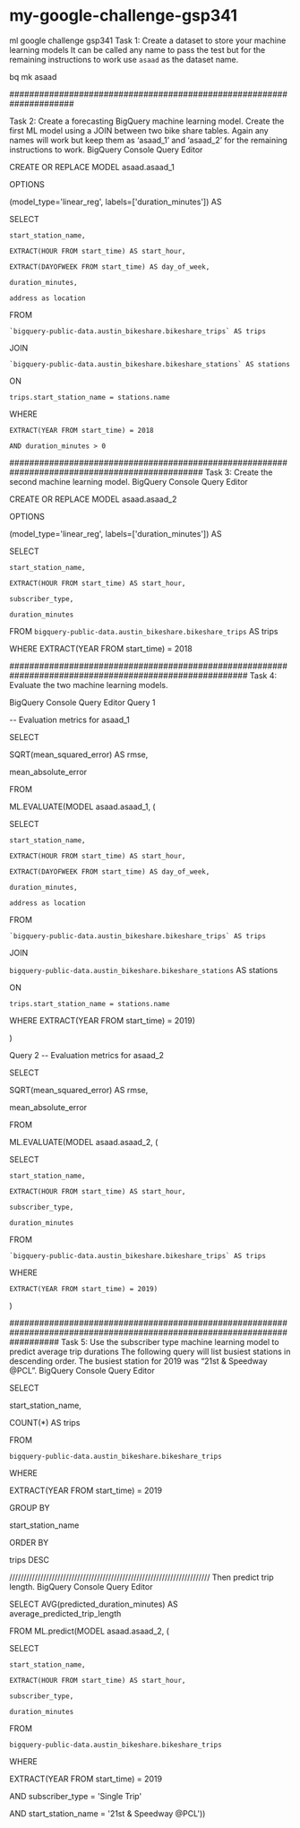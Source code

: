 # my-google-challenge-gsp341
ml google challenge gsp341 
Task 1: Create a dataset to store your machine learning models
It can be called any name to pass the test but for the remaining instructions to work use `asaad` as the dataset name.


bq mk asaad


#####################################################################

Task 2: Create a forecasting BigQuery machine learning model.
Create the first ML model using a JOIN between two bike share tables. Again any names will work but keep them as ‘asaad_1’ and ‘asaad_2’ for the remaining instructions to work. 
BigQuery Console Query Editor



CREATE OR REPLACE MODEL asaad.asaad_1

OPTIONS

  (model_type='linear_reg', labels=['duration_minutes']) AS

SELECT

    start_station_name,

    EXTRACT(HOUR FROM start_time) AS start_hour,

    EXTRACT(DAYOFWEEK FROM start_time) AS day_of_week,

    duration_minutes,

    address as location

FROM

    `bigquery-public-data.austin_bikeshare.bikeshare_trips` AS trips

JOIN

    `bigquery-public-data.austin_bikeshare.bikeshare_stations` AS stations

ON

    trips.start_station_name = stations.name

WHERE

    EXTRACT(YEAR FROM start_time) = 2018

    AND duration_minutes > 0



###############################################################################################
Task 3: Create the second machine learning model. 
BigQuery Console Query Editor




CREATE OR REPLACE MODEL asaad.asaad_2

OPTIONS

  (model_type='linear_reg', labels=['duration_minutes']) AS

SELECT

    start_station_name,

    EXTRACT(HOUR FROM start_time) AS start_hour,

    subscriber_type,

    duration_minutes

FROM `bigquery-public-data.austin_bikeshare.bikeshare_trips` AS trips

WHERE EXTRACT(YEAR FROM start_time) = 2018


########################################################################################################
Task 4: Evaluate the two machine learning models.


BigQuery Console Query Editor
Query 1

-- Evaluation metrics for asaad_1

SELECT

  SQRT(mean_squared_error) AS rmse,

  mean_absolute_error

FROM

  ML.EVALUATE(MODEL asaad.asaad_1, (

  SELECT

    start_station_name,

    EXTRACT(HOUR FROM start_time) AS start_hour,

    EXTRACT(DAYOFWEEK FROM start_time) AS day_of_week,

    duration_minutes,

    address as location

  FROM

    `bigquery-public-data.austin_bikeshare.bikeshare_trips` AS trips

  JOIN

   `bigquery-public-data.austin_bikeshare.bikeshare_stations` AS stations

  ON

    trips.start_station_name = stations.name

  WHERE EXTRACT(YEAR FROM start_time) = 2019)

)



Query 2
-- Evaluation metrics for asaad_2

SELECT

  SQRT(mean_squared_error) AS rmse,

  mean_absolute_error

FROM

  ML.EVALUATE(MODEL asaad.asaad_2, (

  SELECT

    start_station_name,

    EXTRACT(HOUR FROM start_time) AS start_hour,

    subscriber_type,

    duration_minutes

  FROM

    `bigquery-public-data.austin_bikeshare.bikeshare_trips` AS trips

  WHERE

    EXTRACT(YEAR FROM start_time) = 2019)

)




##########################################################################################################################
Task 5: Use the subscriber type machine learning model to predict average trip durations
The following query will list busiest stations in descending order. The busiest station for 2019 was “21st & Speedway @PCL”.
BigQuery Console Query Editor




SELECT

  start_station_name,

  COUNT(*) AS trips

FROM

  `bigquery-public-data.austin_bikeshare.bikeshare_trips`

WHERE

  EXTRACT(YEAR FROM start_time) = 2019

GROUP BY

  start_station_name

ORDER BY

  trips DESC



///////////////////////////////////////////////////////////////////////
Then predict trip length.
BigQuery Console Query Editor




SELECT AVG(predicted_duration_minutes) AS average_predicted_trip_length

FROM ML.predict(MODEL asaad.asaad_2, (

SELECT

    start_station_name,

    EXTRACT(HOUR FROM start_time) AS start_hour,

    subscriber_type,

    duration_minutes

FROM

  `bigquery-public-data.austin_bikeshare.bikeshare_trips`

WHERE 

  EXTRACT(YEAR FROM start_time) = 2019

  AND subscriber_type = 'Single Trip'

  AND start_station_name = '21st & Speedway @PCL'))
